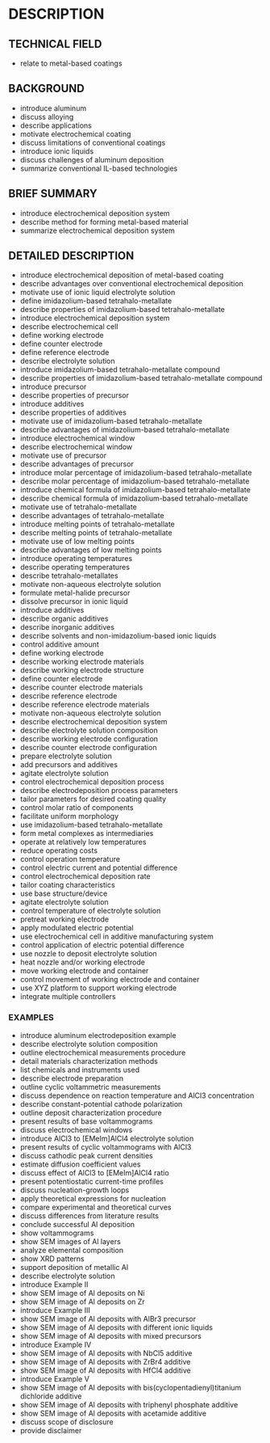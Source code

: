 # DESCRIPTION

## TECHNICAL FIELD

- relate to metal-based coatings

## BACKGROUND

- introduce aluminum
- discuss alloying
- describe applications
- motivate electrochemical coating
- discuss limitations of conventional coatings
- introduce ionic liquids
- discuss challenges of aluminum deposition
- summarize conventional IL-based technologies

## BRIEF SUMMARY

- introduce electrochemical deposition system
- describe method for forming metal-based material
- summarize electrochemical deposition system

## DETAILED DESCRIPTION

- introduce electrochemical deposition of metal-based coating
- describe advantages over conventional electrochemical deposition
- motivate use of ionic liquid electrolyte solution
- define imidazolium-based tetrahalo-metallate
- describe properties of imidazolium-based tetrahalo-metallate
- introduce electrochemical deposition system
- describe electrochemical cell
- define working electrode
- define counter electrode
- define reference electrode
- describe electrolyte solution
- introduce imidazolium-based tetrahalo-metallate compound
- describe properties of imidazolium-based tetrahalo-metallate compound
- introduce precursor
- describe properties of precursor
- introduce additives
- describe properties of additives
- motivate use of imidazolium-based tetrahalo-metallate
- describe advantages of imidazolium-based tetrahalo-metallate
- introduce electrochemical window
- describe electrochemical window
- motivate use of precursor
- describe advantages of precursor
- introduce molar percentage of imidazolium-based tetrahalo-metallate
- describe molar percentage of imidazolium-based tetrahalo-metallate
- introduce chemical formula of imidazolium-based tetrahalo-metallate
- describe chemical formula of imidazolium-based tetrahalo-metallate
- motivate use of tetrahalo-metallate
- describe advantages of tetrahalo-metallate
- introduce melting points of tetrahalo-metallate
- describe melting points of tetrahalo-metallate
- motivate use of low melting points
- describe advantages of low melting points
- introduce operating temperatures
- describe operating temperatures
- describe tetrahalo-metallates
- motivate non-aqueous electrolyte solution
- formulate metal-halide precursor
- dissolve precursor in ionic liquid
- introduce additives
- describe organic additives
- describe inorganic additives
- describe solvents and non-imidazolium-based ionic liquids
- control additive amount
- define working electrode
- describe working electrode materials
- describe working electrode structure
- define counter electrode
- describe counter electrode materials
- describe reference electrode
- describe reference electrode materials
- motivate non-aqueous electrolyte solution
- describe electrochemical deposition system
- describe electrolyte solution composition
- describe working electrode configuration
- describe counter electrode configuration
- prepare electrolyte solution
- add precursors and additives
- agitate electrolyte solution
- control electrochemical deposition process
- describe electrodeposition process parameters
- tailor parameters for desired coating quality
- control molar ratio of components
- facilitate uniform morphology
- use imidazolium-based tetrahalo-metallate
- form metal complexes as intermediaries
- operate at relatively low temperatures
- reduce operating costs
- control operation temperature
- control electric current and potential difference
- control electrochemical deposition rate
- tailor coating characteristics
- use base structure/device
- agitate electrolyte solution
- control temperature of electrolyte solution
- pretreat working electrode
- apply modulated electric potential
- use electrochemical cell in additive manufacturing system
- control application of electric potential difference
- use nozzle to deposit electrolyte solution
- heat nozzle and/or working electrode
- move working electrode and container
- control movement of working electrode and container
- use XYZ platform to support working electrode
- integrate multiple controllers

### EXAMPLES

- introduce aluminum electrodeposition example
- describe electrolyte solution composition
- outline electrochemical measurements procedure
- detail materials characterization methods
- list chemicals and instruments used
- describe electrode preparation
- outline cyclic voltammetric measurements
- discuss dependence on reaction temperature and AlCl3 concentration
- describe constant-potential cathode polarization
- outline deposit characterization procedure
- present results of base voltammograms
- discuss electrochemical windows
- introduce AlCl3 to [EMeIm]AlCl4 electrolyte solution
- present results of cyclic voltammograms with AlCl3
- discuss cathodic peak current densities
- estimate diffusion coefficient values
- discuss effect of AlCl3 to [EMeIm]AlCl4 ratio
- present potentiostatic current-time profiles
- discuss nucleation-growth loops
- apply theoretical expressions for nucleation
- compare experimental and theoretical curves
- discuss differences from literature results
- conclude successful Al deposition
- show voltammograms
- show SEM images of Al layers
- analyze elemental composition
- show XRD patterns
- support deposition of metallic Al
- describe electrolyte solution
- introduce Example II
- show SEM image of Al deposits on Ni
- show SEM image of Al deposits on Zr
- introduce Example III
- show SEM image of Al deposits with AlBr3 precursor
- show SEM image of Al deposits with different ionic liquids
- show SEM image of Al deposits with mixed precursors
- introduce Example IV
- show SEM image of Al deposits with NbCl5 additive
- show SEM image of Al deposits with ZrBr4 additive
- show SEM image of Al deposits with HfCl4 additive
- introduce Example V
- show SEM image of Al deposits with bis(cyclopentadienyl)titanium dichloride additive
- show SEM image of Al deposits with triphenyl phosphate additive
- show SEM image of Al deposits with acetamide additive
- discuss scope of disclosure
- provide disclaimer

